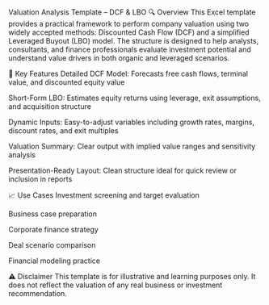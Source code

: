 Valuation Analysis Template – DCF & LBO
🔍 Overview
This Excel template provides a practical framework to perform company valuation using two widely accepted methods: Discounted Cash Flow (DCF) and a simplified Leveraged Buyout (LBO) model. The structure is designed to help analysts, consultants, and finance professionals evaluate investment potential and understand value drivers in both organic and leveraged scenarios.

📌 Key Features
Detailed DCF Model: Forecasts free cash flows, terminal value, and discounted equity value

Short-Form LBO: Estimates equity returns using leverage, exit assumptions, and acquisition structure

Dynamic Inputs: Easy-to-adjust variables including growth rates, margins, discount rates, and exit multiples

Valuation Summary: Clear output with implied value ranges and sensitivity analysis

Presentation-Ready Layout: Clean structure ideal for quick review or inclusion in reports

📈 Use Cases
Investment screening and target evaluation

Business case preparation

Corporate finance strategy

Deal scenario comparison

Financial modeling practice

⚠️ Disclaimer
This template is for illustrative and learning purposes only. It does not reflect the valuation of any real business or investment recommendation.










